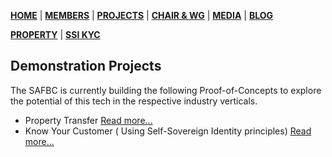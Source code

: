 [**HOME**](https://safbc.github.io/website/) | [**MEMBERS**](https://safbc.github.io/website/members/) | [**PROJECTS**](https://safbc.github.io/website/projects/) | [**CHAIR & WG**](https://safbc.github.io/website/committees/) | [**MEDIA**](https://safbc.github.io/website/media/) | [**BLOG**](https://safbc.github.io/website/blog/)

[**PROPERTY**](https://safbc.github.io/website/projects/property/) | [**SSI KYC**](https://safbc.github.io/website/projects/kyc/)

## Demonstration Projects

The SAFBC is currently building the following Proof-of-Concepts to explore the potential of this tech in the respective industry verticals.

- Property Transfer [Read more...](https://safbc.github.io/website/projects/property/)
- Know Your Customer ( Using Self-Sovereign Identity principles) [Read more...](https://safbc.github.io/website/projects/kyc/)  
